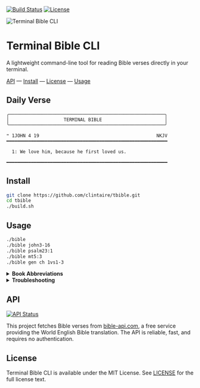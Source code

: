 [![Build Status](https://github.com/clintaire/tbible/workflows/Daily%20Bible%20Verse%20Update/badge.svg)](https://github.com/clintaire/tbible/actions)
[![License](https://img.shields.io/badge/license-MIT-blue.svg)](LICENSE)

![Terminal Bible CLI](https://camo.githubusercontent.com/2722992d519a722218f896d5f5231d49f337aaff4514e78bd59ac935334e916a/68747470733a2f2f692e696d6775722e636f6d2f77617856496d762e706e67)

# Terminal Bible CLI

A lightweight command-line tool for reading Bible verses directly in your terminal.

[API](#api) — [Install](#install) — [License](#license) — [Usage](#usage)

<!-- DAILY_VERSE_START -->
## Daily Verse


    ╭─────────────────────────────────────────────────────────╮
    │                    TERMINAL BIBLE                       │
    ╰─────────────────────────────────────────────────────────╯

    ❝ 1JOHN 4 19                                           NKJV
    ━━━━━━━━━━━━━━━━━━━━━━━━━━━━━━━━━━━━━━━━━━━━━━━━━━━━━━━━━━━

      1: We love him, because he first loved us.

    ━━━━━━━━━━━━━━━━━━━━━━━━━━━━━━━━━━━━━━━━━━━━━━━━━━━━━━━━━━━
<!-- DAILY_VERSE_END -->

## Install

```bash
git clone https://github.com/clintaire/tbible.git
cd tbible
./build.sh
```

## Usage

```bash
./bible
./bible john3-16
./bible psalm23:1
./bible mt5:3
./bible gen ch 1vs1-3
```

<details>
<summary><strong>Book Abbreviations</strong></summary>

Use these short forms instead of full book names:

**Old Testament:**
```
gen, ex, lev, num, deut, josh, judg, ruth
1sam, 2sam, 1ki, 2ki, 1chr, 2chr, ezra, neh, est, job
ps/psalm, prov, eccl, song, isa, jer, lam, ezek, dan
hos, joel, amos, oba, jon, mic, nah, hab, zep, hag, zech, mal
```

**New Testament:**
```
mt, mk, lk, jn, acts, rom, 1cor, 2cor, gal, eph, phil, col
1th, 2th, 1tim, 2tim, tit, phlm, heb, jas, 1pet, 2pet
1jn, 2jn, 3jn, jude, rev
```

</details>

<details>
<summary><strong>Troubleshooting</strong></summary>

```bash
rustup update stable
cargo clean && ./build.sh
chmod +x build.sh bible
curl https://bible-api.com/john+3:16
```
</details>

## API

[![API Status](https://img.shields.io/website?url=https://bible-api.com&label=API%20Status&color=green)](https://bible-api.com)

This project fetches Bible verses from [bible-api.com](https://bible-api.com), a free service providing the World English Bible translation. The API is reliable, fast, and requires no authentication.

## License

Terminal Bible CLI is available under the MIT License. See [LICENSE](LICENSE) for the full license text.
